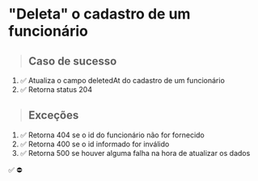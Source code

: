 # "Deleta" o cadastro de um funcionário

> ## Caso de sucesso

1. ✅ Atualiza o campo deletedAt do cadastro de um funcionário
2. ✅ Retorna status 204

> ## Exceções
1. ✅ Retorna 404 se o id do funcionário não for fornecido
2. ✅ Retorna 400 se o id informado for inválido
3. ✅ Retorna 500 se houver alguma falha na hora de atualizar os dados

✅
⛔
